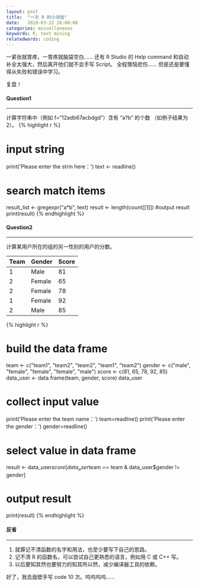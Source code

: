 ```yaml
---
layout: post
title:  "一次 R 的小测验"
date:   2019-03-22 20:00:00
categories: miscellaneous
keywords: R, text mining
relatedwords: coding
---
```


一紧张就胃疼，一胃疼就脑袋空白……
还有 R Studio 的 Help command 和自动补全太强大，然后离开他们就不会手写 Script。
全程懊恼悲伤……
但是还是要懂得从失败和错误中学习。

复盘！

#### Question1
<hr/>

计算字符串中（例如 f=“12adb67acbdgd”）含有 “a?b” 的个数 （如例子结果为2）。
{% highlight r %} 
# input string
print('Please enter the strin here：')
text <- readline()
# search match items
result_list <- gregexpr("a*b", text)
result <- length(count[[1]])
#output result
print(result)
{% endhighlight %}




#### Question2
<hr/>

计算某用户所在的组的另一性别的用户的分数。

| Team | Gender | Score |
|------|--------|-------|
|  1   |  Male  |  81   |
|  2   | Female |  65   |
|  2   | Female |  78   |
|  1   | Female |  92   |
|  2   |  Male  |  85   |

{% highlight r %} 
# build the data frame
team <- c("team1", "team2", "team2", "team1", "team2")
gender <- c("male", "female", "female", "female", "male")
score <- c(81, 65, 78, 92, 85)
data_user <- data.frame(team, gender, score)
data_user
# collect input value
print('Please enter the team name：')
team=readline()
print('Please enter the gender：')
gender=readline()
# select value in data frame
result <- data_user$score[data_user$team == team & data_user$gender != gender]
# output result
print(result)
{% endhighlight %}

#### 反省
<hr/>

1. 就算记不清函数的名字和用法，也至少要写下自己的思路。
2. 记不清 R 的函数名，可以尝试自己更熟悉的语言，例如用 C 或 C++ 写。
3. 以后要知其然也要努力的知其所以然，减少编译器工具的依赖。

好了，我去面壁手写 code 10 次。呜呜呜呜……